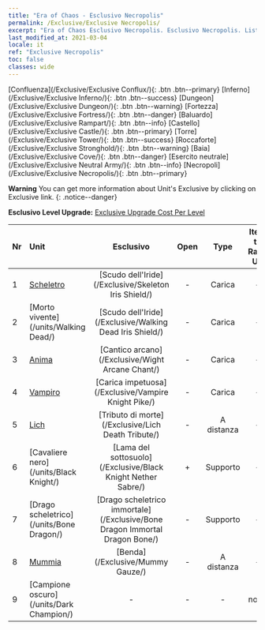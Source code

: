 ```yaml
---
title: "Era of Chaos - Esclusivo Necropolis"
permalink: /Exclusive/Exclusive Necropolis/
excerpt: "Era of Chaos Esclusivo Necropolis. Esclusivo Necropolis. List of Esclusivo Necropolis in Era of Chaos"
last_modified_at: 2021-03-04
locale: it
ref: "Exclusive Necropolis"
toc: false
classes: wide
---
```

 [Confluenza](/Exclusive/Exclusive Conflux/){: .btn .btn--primary} [Inferno](/Exclusive/Exclusive Inferno/){: .btn .btn--success} [Dungeon](/Exclusive/Exclusive Dungeon/){: .btn .btn--warning} [Fortezza](/Exclusive/Exclusive Fortress/){: .btn .btn--danger} [Baluardo](/Exclusive/Exclusive Rampart/){: .btn .btn--info} [Castello](/Exclusive/Exclusive Castle/){: .btn .btn--primary} [Torre](/Exclusive/Exclusive Tower/){: .btn .btn--success} [Roccaforte](/Exclusive/Exclusive Stronghold/){: .btn .btn--warning} [Baia](/Exclusive/Exclusive Cove/){: .btn .btn--danger} [Esercito neutrale](/Exclusive/Exclusive Neutral Army/){: .btn .btn--info} [Necropoli](/Exclusive/Exclusive Necropolis/){: .btn .btn--primary} 

**Warning** You can get more information about Unit's Exclusive by clicking on Exclusive link. 
{: .notice--danger}

 **Esclusivo Level Upgrade:** [Exclusive Upgrade Cost Per Level](/Exclusive/ExclusiveUpgradeCostPerLevel/)

  | Nr |         Unit        | Esclusivo | Open  |    Type   |  Item to Rank UP      |  Skin   |
  |:---|:--------------------|:-------------:|:-----:|:---------:|:---------------------:|:-------:|
  | 1  | [Scheletro](/units/Skeleton/) | [Scudo dell'Iride](/Exclusive/Skeleton Iris Shield/) | - | Carica | - | - |
  | 2  | [Morto vivente](/units/Walking Dead/) | [Scudo dell'Iride](/Exclusive/Walking Dead Iris Shield/) | - | Carica | - | - |
  | 3  | [Anima](/units/Wight/) | [Cantico arcano](/Exclusive/Wight Arcane Chant/) | - | Carica | - | - |
  | 4  | [Vampiro](/units/Vampire/) | [Carica impetuosa](/Exclusive/Vampire Knight Pike/) | - | Carica | - | - |
  | 5  | [Lich](/units/Lich/) | [Tributo di morte](/Exclusive/Lich Death Tribute/) | - | A distanza | - | - |
  | 6  | [Cavaliere nero](/units/Black Knight/) | [Lama del sottosuolo](/Exclusive/Black Knight Nether Sabre/) | + | Supporto | - | - |
  | 7  | [Drago scheletrico](/units/Bone Dragon/) | [Drago scheletrico immortale](/Exclusive/Bone Dragon Immortal Dragon Bone/) | - | Supporto | - | - |
  | 8  | [Mummia](/units/Mummy/) | [Benda](/Exclusive/Mummy Gauze/) | - | A distanza | - | - |
  | 9  | [Campione oscuro](/units/Dark Champion/) | - | - | - | none | none |
